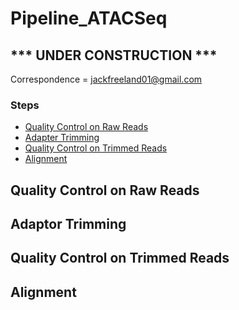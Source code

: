 # Pipeline_ATACSeq

## *** UNDER CONSTRUCTION ***

Correspondence = jackfreeland01@gmail.com 

### Steps 

- [Quality Control on Raw Reads](#Quality-Control-on-Raw-Reads)
- [Adapter Trimming](#Adapter-Trimming)
- [Quality Control on Trimmed Reads](#Quality-Control-on-Trimmed-Reads)
- [Alignment](#Alignment)

## Quality Control on Raw Reads
## Adaptor Trimming
## Quality Control on Trimmed Reads
## Alignment
